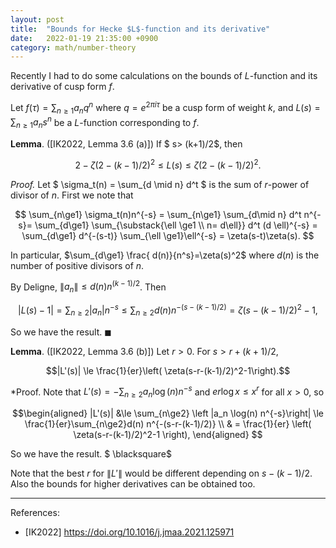 ```yaml
---
layout: post
title:  "Bounds for Hecke $L$-function and its derivative"
date:   2022-01-19 21:35:00 +0900
category: math/number-theory
---
```

Recently I had to do some calculations on the bounds of $L$-function and its derivative of cusp form $f$. 

Let $f(\tau) = \sum_{n\ge1} a_n q^n$ where $q= e^{2\pi i \tau}$ be a cusp form of weight $k$, and $L(s) = \sum_{n\ge1} a_n s^n$ be a $L$-function corresponding to $f$.

**Lemma**. ([IK2022, Lemma 3.6 (a)])
If $ s> (k+1)/2$, then 
  
$$ 2- \zeta(2- (k-1)/2)^2 \leq L(s) \leq \zeta(2-(k-1)/2)^2.$$

*Proof.* Let $ \sigma_t(n) = \sum_{d \mid n} d^t $ is the sum of $r$-power of divisor of $n$. 
First we note that 

$$ \sum_{n\ge1} \sigma_t(n)n^{-s} = 
\sum_{n\ge1} \sum_{d\mid n} d^t n^{-s}= 
\sum_{d\ge1} \sum_{\substack{\ell \ge1 \\ n= d\ell}} d^t (d \ell)^{-s} = 
\sum_{d\ge1} d^{-(s-t)} \sum_{\ell \ge1}\ell^{-s} = \zeta(s-t)\zeta(s).
$$

In particular, $\sum_{d\ge1} \frac{ d(n)}{n^s}=\zeta(s)^2$ where $d(n)$ is the number of positive divisors of $n$. 

By Deligne, $\|a_n\| \le d(n) n^{(k-1)/2}$. Then 

$$|L(s)-1| = \sum_{n\ge2}|a_n|n^{-s} \le 
\sum_{n\ge2} d(n) n^{-(s- (k-1)/2)} = \zeta(s- (k-1)/2)^2-1,$$

So we have the result. $\blacksquare$

**Lemma**. ([IK2022, Lemma 3.6 (b)]) Let $r>0$. For $s>r+(k+1)/2$, 

$$|L'(s)| \le \frac{1}{er}\left( \zeta(s-r-(k-1)/2)^2-1\right).$$

*Proof. Note that $L'(s) = -\sum_{n\ge2} a_n \log(n)n^{-s}$ and $er \log x \le x^r$ for all $x>0$, so 

$$\begin{aligned}
|L'(s)| &\le \sum_{n\ge2} \left |a_n \log(n) n^{-s}\right| \le  
\frac{1}{er}\sum_{n\ge2}d(n)
 n^{-(s-r-(k-1)/2)} \\
 & = \frac{1}{er} \left( 
   \zeta(s-r-(k-1)/2)^2-1
   \right),
   \end{aligned}
 $$

So we have the result. $ \blacksquare$

Note that the best $r$ for $\|L'\|$ would be different depending on $s-(k-1)/2$. Also the bounds for higher derivatives can be obtained too.

--- 
References:
* [IK2022] https://doi.org/10.1016/j.jmaa.2021.125971 
